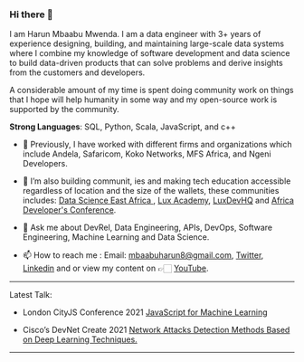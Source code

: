 ### Hi there 👋

I am Harun Mbaabu Mwenda. I am a data engineer with 3+ years of experience designing, building, and maintaining large-scale data systems where I combine my knowledge of software development and data science to build data-driven products that can solve problems and derive insights from the customers and developers. 

A considerable amount of my time is spent doing community work on things that I hope will help humanity in some way and my open-source work is supported by the community. 

**Strong Languages**: SQL, Python, Scala, JavaScript, and c++ 

- 🔭 Previously, I have worked with different firms and organizations which include Andela, Safaricom, Koko Networks, MFS Africa, and Ngeni Developers. 
 
- 🔭 I’m also building communit, ies and making tech education accessible regardless of location and the size of the wallets, these communities  includes:  [Data Science  East  Africa ](https://twitter.com/DSEAfrica), [Lux Academy](https://twitter.com/lux_academy), [LuxDevHQ](https://twitter.com/LuxDevHQ) and [Africa Developer's Conference](https://twitter.com/AfricaDevsConf).

- 💬 Ask me about DevRel, Data Engineering, APIs, DevOps, Software Engineering, Machine Learning and Data Science.

- 📫 How to reach me : Email: mbaabuharun8@gmail.com, [Twitter](https://twitter.com/HarunMbaabu), [Linkedin](https://www.linkedin.com/in/harun-mbaabu-mwenda-8a89ab174/) and or view my content on 👉🏻 [YouTube](https://www.youtube.com/channel/UCS-zdr8_cuUGNvOhLKUkjZQ).

--------------

Latest Talk:
* London CityJS Conference 2021 [JavaScript for Machine Learning](https://cityjsconf.org/speaker/602044dd75e90e35cb2f21c1)

* Cisco’s DevNet Create 2021 [Network Attacks Detection Methods Based on Deep Learning Techniques.](https://youtu.be/WSdOVCIBj5A)

--------------
